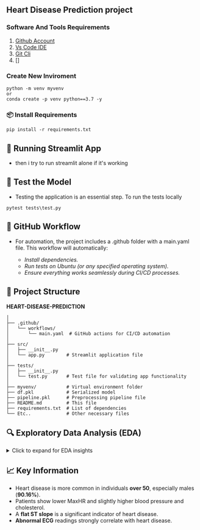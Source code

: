 ## Heart Disease Prediction project




### Software And Tools Requirements
1. [Github Account](https:\\github.com)
2. [Vs Code IDE](https:\\code.visualstudio.com)
3. [Git Cli](https:https://git-scm.com/downloads)
4. []

### Create New Inviroment
```
python -m venv myvenv
or
conda create -p venv python==3.7 -y
```

### 📦 Install Requirements
```
pip install -r requirements.txt
```

## 🚀 Running Streamlit App
- then i try to run streamlit alone if it's working 


## 🧪 Test the Model
- Testing the application is an essential step. To run the tests locally
```
pytest tests\test.py
```

## 🔧 GitHub Workflow
- For automation, the project includes a .github folder with a main.yaml file. This workflow will automatically:

    - *Install dependencies.*
    - *Run tests on Ubuntu (or any specified operating system).*
    - *Ensure everything works seamlessly during CI/CD processes.*

## 📂 Project Structure
**HEART-DISEASE-PREDICTION**
```
│
├── .github/
│   └── workflows/
│       └── main.yaml  # GitHub actions for CI/CD automation
│
├── src/
│   ├── __init__.py
│   └── app.py        # Streamlit application file
│
├── tests/
│   ├── __init__.py
│   └── test.py       # Test file for validating app functionality
│
├── myvenv/           # Virtual environment folder
├── df.pkl            # Serialized model
├── pipeline.pkl      # Preprocessing pipeline file
├── README.md         # This file
├── requirements.txt  # List of dependencies
└── Etc..             # Other necessary files
```

## 🔍 Exploratory Data Analysis (EDA)

<details>
<summary>Click to expand for EDA insights</summary>

**Data Analysis and Insights**

The analysis of heart disease data reveals several key insights into the characteristics and symptoms associated with heart disease:

**Age and Heart Disease**
- Most individuals with heart disease experience chest pain and are typically over the age of 50. This indicates that heart disease is more prevalent in older populations.

**Gender Distribution**
- The percentage of males with heart disease is **90.16%**, whereas females account for **9.84%**. This highlights a significantly higher prevalence of heart disease among males.

**Maximum Heart Rate (MaxHR)**
- Individuals with heart disease tend to have a **lower maximum heart rate**, while those without heart issues generally have higher maximum heart rates.

**Resting Blood Pressure**
- People with heart disease have **slightly higher resting blood pressure** compared to those without the disease.

**Cholesterol Levels**
- Cholesterol levels are **slightly elevated** in individuals with heart disease compared to those without it.

**ST Slope**
- A **flat ST slope** is one of the most significant symptoms of heart disease. A **downsloping ST segment** is also occasionally observed.

**Resting ECG**
- While many individuals with **normal resting ECG results** still have heart disease, those with **abnormal ST-T wave (ST) results** show a higher likelihood of having heart disease. This suggests that ST abnormalities are a stronger indicator.

**MaxHR and Age**
- There is an **inverse relationship** between age and MaxHR. As age increases, MaxHR tends to decrease, indicating that younger individuals generally have higher MaxHR values.

# </details>

## 📈 Key Information

- Heart disease is more common in individuals **over 50**, especially males (**90.16%**).  
- Patients show lower MaxHR and slightly higher blood pressure and cholesterol.  
- A **flat ST slope** is a significant indicator of heart disease.  
- **Abnormal ECG** readings strongly correlate with heart disease.  

